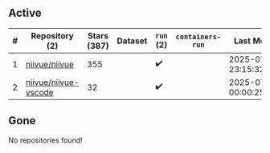 ## Active
| # | Repository (2) | Stars (387) | Dataset | `run` (2) | `containers-run` | Last Modified |
| --- | --- | --- | --- | --- | --- | --- |
| 1 | [niivue/niivue](https://github.com/niivue/niivue) | 355 |  | :heavy_check_mark: |  | 2025-07-24 23:15:32+00:00 |
| 2 | [niivue/niivue-vscode](https://github.com/niivue/niivue-vscode) | 32 |  | :heavy_check_mark: |  | 2025-07-18 00:00:25+00:00 |

## Gone
No repositories found!
